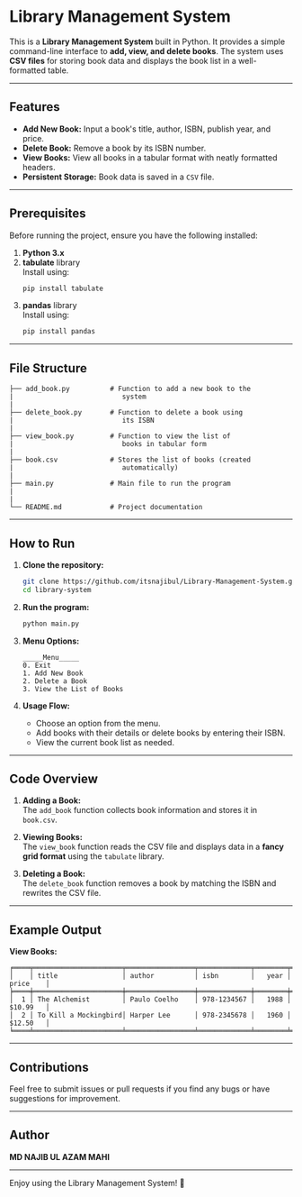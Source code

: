 # Library Management System

This is a **Library Management System** built in Python. It provides a simple command-line interface to **add, view, and delete books**. The system uses **CSV files** for storing book data and displays the book list in a well-formatted table.

---

## Features

- **Add New Book:** Input a book's title, author, ISBN, publish year, and price.
- **Delete Book:** Remove a book by its ISBN number.
- **View Books:** View all books in a tabular format with neatly formatted headers.
- **Persistent Storage:** Book data is saved in a `CSV` file.

---

## Prerequisites

Before running the project, ensure you have the following installed:

1. **Python 3.x**
2. **tabulate** library  
   Install using:
   ```bash
   pip install tabulate
   ```
3. **pandas** library  
   Install using:
   ```bash
   pip install pandas
   ```

---

## File Structure

```
├── add_book.py          # Function to add a new book to the 
|                           system
|
├── delete_book.py       # Function to delete a book using 
|                           its ISBN
|
├── view_book.py         # Function to view the list of  
|                           books in tabular form
|
├── book.csv             # Stores the list of books (created 
|                           automatically)
|
├── main.py              # Main file to run the program
|
|
└── README.md            # Project documentation
```

---

## How to Run

1. **Clone the repository:**
   ```bash
   git clone https://github.com/itsnajibul/Library-Management-System.git
   cd library-system
   ```

2. **Run the program:**
   ```bash
   python main.py
   ```

3. **Menu Options:**
   ```
   _____Menu_____
   0. Exit
   1. Add New Book
   2. Delete a Book
   3. View the List of Books
   ```

4. **Usage Flow:**
   - Choose an option from the menu.
   - Add books with their details or delete books by entering their ISBN.
   - View the current book list as needed.

---

## Code Overview

1. **Adding a Book:**  
   The `add_book` function collects book information and stores it in `book.csv`.

2. **Viewing Books:**  
   The `view_book` function reads the CSV file and displays data in a **fancy grid format** using the `tabulate` library.

3. **Deleting a Book:**  
   The `delete_book` function removes a book by matching the ISBN and rewrites the CSV file.

---

## Example Output

**View Books:**

```
╒════╤══════════════════════╤═════════════════╤═════════════╤════════╤══════════╕
│    │ title                │ author          │ isbn        │   year │ price    │
╞════╪══════════════════════╪═════════════════╪═════════════╪════════╪══════════╡
│  1 │ The Alchemist        │ Paulo Coelho    │ 978-1234567 │   1988 │ $10.99   │
│  2 │ To Kill a Mockingbird│ Harper Lee      │ 978-2345678 │   1960 │ $12.50   │
╘════╧══════════════════════╧═════════════════╧═════════════╧════════╧══════════╛
```

---

## Contributions

Feel free to submit issues or pull requests if you find any bugs or have suggestions for improvement.

---

## Author

**MD NAJIB UL AZAM MAHI**

---

Enjoy using the Library Management System! 🚀